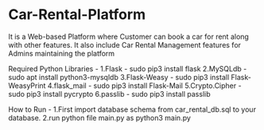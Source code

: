 # Car-Rental-Platform
It is a Web-based Platform where Customer can book a car for rent along with other features. It also include Car Rental Management features for Admins maintaining the platform

Required Python Libraries - 
1.Flask - sudo pip3 install flask
2.MySQLdb - sudo apt install python3-mysqldb
3.Flask-Weasy - sudo pip3 install Flask-WeasyPrint
4.flask_mail - sudo pip3 install Flask-Mail
5.Crypto.Cipher - sudo pip3 install pycrypto
6.passlib - sudo pip3 install passlib

How to Run - 
1.First import database schema from car_rental_db.sql to your database.
2.run python file main.py as python3 main.py
